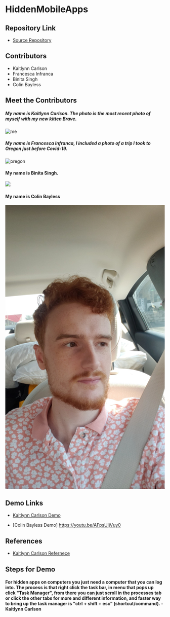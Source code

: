# HiddenMobileApps

## Repository Link

- [Source Repository](https://github.com/francescainfranca/HiddenMobileApps)

## Contributors
- Kaitlynn Carlson
- Francesca Infranca
- Binita Singh
- Colin Bayless

## Meet the Contributors
##### My name is Kaitlynn Carlson. The photo is the most recent photo of myself with my new kitten Brave.
![me](https://user-images.githubusercontent.com/54418804/95148267-86784200-0748-11eb-9b78-111574224372.jpg)

##### My name is Francesca Infranca, I included a photo of a trip I took to Oregon just before Covid-19.
![oregon](https://user-images.githubusercontent.com/54380721/95278409-bb05ff80-0815-11eb-87fc-75ac887c1050.jpg)

#### My name is Binita Singh.

<img src="https://github.com/francescainfranca/HiddenMobileApps/blob/main/images/IMG_20191215_151444_360.jpg" width="250">

#### My name is Colin Bayless

![](https://raw.githubusercontent.com/cocoshub/HiddenMobileApps/main/images/profile%20pic.jpg)

## Demo Links
- [Kaitlynn Carlson Demo](https://app.vidgrid.com/view/eTkr5KACsrwT)

- [Colin  Bayless Demo] https://youtu.be/AFpsUIjVuy0

## References

- [Kaitlynn Carlson Refernece](https://www.toolbox.com/security/vulnerability-management/blogs/how-to-find-hidden-programs-running-in-the-background-020615/#:~:text=%231%3A%20Press%20%E2%80%9CCtrl%20%2B,of%20hidden%20and%20visible%20programs.)

## Steps for Demo
#### For hidden apps on computers you just need a computer that you can log into. The process is that right click the task bar, in menu that pops up click "Task Manager", from there you can just scroll in the processes tab or click the other tabs for more and different information, and faster way to bring up the task manager is "ctrl + shift + esc" (shortcut/command). -Kaitlynn Carlson
